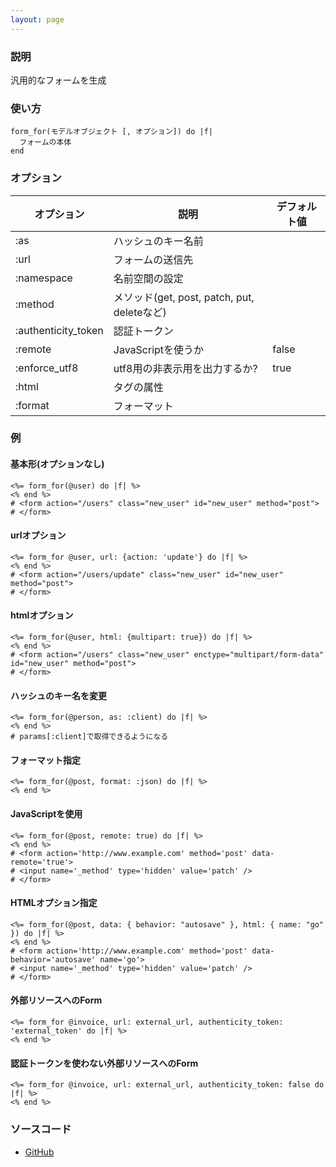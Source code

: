 ```yaml
---
layout: page
---
```

### 説明
汎用的なフォームを生成

### 使い方
    form_for(モデルオブジェクト [, オプション]) do |f|
      フォームの本体
    end

### オプション

オプション               | 説明                                  | デフォルト値
--------------------|---------------------------------------|-------
:as                 | ハッシュのキー名前                           |
:url                | フォームの送信先                           |
:namespace          | 名前空間の設定                         |
:method             | メソッド(get, post, patch, put, deleteなど) |
:authenticity_token | 認証トークン                              |
:remote             | JavaScriptを使うか                       | false
:enforce_utf8       | utf8用の非表示用を出力するか?              | true
:html               | タグの属性                               |
:format             | フォーマット |

### 例
#### 基本形(オプションなし)
    <%= form_for(@user) do |f| %>
    <% end %>
    # <form action="/users" class="new_user" id="new_user" method="post">
    # </form>

#### urlオプション
    <%= form_for @user, url: {action: 'update'} do |f| %>
    <% end %>
    # <form action="/users/update" class="new_user" id="new_user" method="post">
    # </form>

#### htmlオプション
    <%= form_for(@user, html: {multipart: true}) do |f| %>
    <% end %>
    # <form action="/users" class="new_user" enctype="multipart/form-data" id="new_user" method="post">
    # </form>

#### ハッシュのキー名を変更
    <%= form_for(@person, as: :client) do |f| %>
    <% end %>
    # params[:client]で取得できるようになる

#### フォーマット指定
    <%= form_for(@post, format: :json) do |f| %>
    <% end %>

#### JavaScriptを使用
    <%= form_for(@post, remote: true) do |f| %>
    <% end %>
    # <form action='http://www.example.com' method='post' data-remote='true'>
    # <input name='_method' type='hidden' value='patch' />
    # </form>

#### HTMLオプション指定
    <%= form_for(@post, data: { behavior: "autosave" }, html: { name: "go" }) do |f| %>
    <% end %>
    # <form action='http://www.example.com' method='post' data-behavior='autosave' name='go'>
    # <input name='_method' type='hidden' value='patch' />
    # </form>

#### 外部リソースへのForm
    <%= form_for @invoice, url: external_url, authenticity_token: 'external_token' do |f| %>
    <% end %>

#### 認証トークンを使わない外部リソースへのForm
    <%= form_for @invoice, url: external_url, authenticity_token: false do |f| %>
    <% end %>

### ソースコード
* [GitHub](https://github.com/rails/rails/blob/f33d52c95217212cbacc8d5e44b5a8e3cdc6f5b3/actionview/lib/action_view/helpers/form_helper.rb#L430)